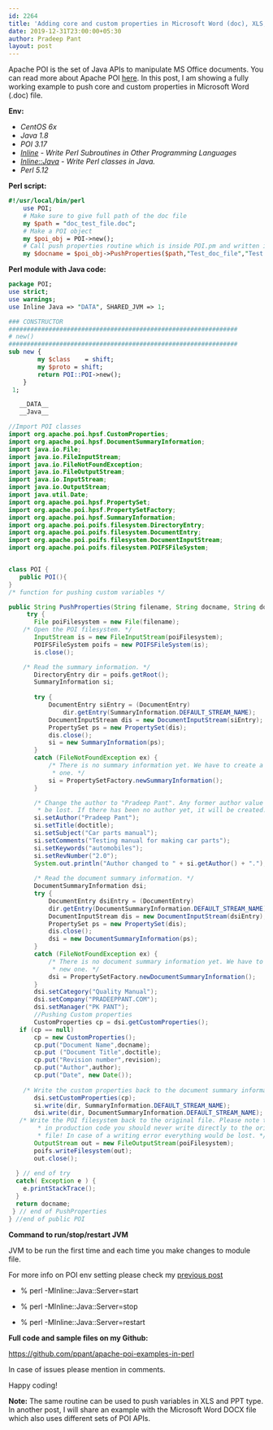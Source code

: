 ```yaml
---
id: 2264
title: 'Adding core and custom properties in Microsoft Word (doc), XLS, PPT file using Apache POI through Perl wrapper: Example'
date: 2019-12-31T23:00:00+05:30
author: Pradeep Pant
layout: post
---
```

Apache POI is the set of Java APIs to manipulate MS Office documents. You can read more about Apache POI [here](https://poi.apache.org/).
In this post, I am showing a fully working example to push core and custom properties in Microsoft Word (.doc) file.

**Env:**
 *  *CentOS 6x*
 *  *Java 1.8*
 *  *POI 3.17*
 *  *[Inline](https://metacpan.org/pod/Inline) - Write Perl Subroutines in Other Programming Languages* 
 *  *[Inline::Java](https://metacpan.org/pod/Inline::Java) - Write Perl classes in Java.*
 *  *Perl 5.12*

**Perl script:**

````perl
#!/usr/local/bin/perl    
	use POI;	
	# Make sure to give full path of the doc file
	my $path = "doc_test_file.doc";
	# Make a POI object
	my $poi_obj = POI->new();
	# Call push properties routine which is inside POI.pm and written in Java
	my $docname = $poi_obj->PushProperties($path,"Test_doc_file","Test file doc type extension","2.0","ppant");	
````

**Perl module with Java code:**

````perl
package POI;
use strict; 
use warnings;
use Inline Java => "DATA", SHARED_JVM => 1;

### CONSTRUCTOR
###############################################################
# new()
###############################################################     
sub new {
        my $class    = shift;
        my $proto = shift;        
        return POI::POI->new();
    }
 1;
 ````
 ````java
    __DATA__
    __Java__

//Import POI classes
import org.apache.poi.hpsf.CustomProperties;
import org.apache.poi.hpsf.DocumentSummaryInformation;
import java.io.File;
import java.io.FileInputStream;
import java.io.FileNotFoundException;
import java.io.FileOutputStream;
import java.io.InputStream;
import java.io.OutputStream;
import java.util.Date;
import org.apache.poi.hpsf.PropertySet;
import org.apache.poi.hpsf.PropertySetFactory;
import org.apache.poi.hpsf.SummaryInformation;
import org.apache.poi.poifs.filesystem.DirectoryEntry;
import org.apache.poi.poifs.filesystem.DocumentEntry;
import org.apache.poi.poifs.filesystem.DocumentInputStream;
import org.apache.poi.poifs.filesystem.POIFSFileSystem; 


class POI {
    public POI(){
}
/* function for pushing custom variables */

public String PushProperties(String filename, String docname, String doctitle, String revision, String author) {
	  try {
		File poiFilesystem = new File(filename);
     /* Open the POI filesystem. */
        InputStream is = new FileInputStream(poiFilesystem);
        POIFSFileSystem poifs = new POIFSFileSystem(is);
        is.close();

     /* Read the summary information. */
        DirectoryEntry dir = poifs.getRoot();
		SummaryInformation si;
            
        try {
            DocumentEntry siEntry = (DocumentEntry)
                dir.getEntry(SummaryInformation.DEFAULT_STREAM_NAME);
            DocumentInputStream dis = new DocumentInputStream(siEntry);
            PropertySet ps = new PropertySet(dis);
            dis.close();
            si = new SummaryInformation(ps);
        }
        catch (FileNotFoundException ex) {
            /* There is no summary information yet. We have to create a new
             * one. */
            si = PropertySetFactory.newSummaryInformation();
        }

        /* Change the author to "Pradeep Pant". Any former author value will
         * be lost. If there has been no author yet, it will be created. */
        si.setAuthor("Pradeep Pant");
		si.setTitle(doctitle);
		si.setSubject("Car parts manual");
		si.setComments("Testing manual for making car parts");
		si.setKeywords("automobiles");
		si.setRevNumber("2.0");
		System.out.println("Author changed to " + si.getAuthor() + ".");
		
        /* Read the document summary information. */
        DocumentSummaryInformation dsi;
        try {
            DocumentEntry dsiEntry = (DocumentEntry)
			dir.getEntry(DocumentSummaryInformation.DEFAULT_STREAM_NAME);
            DocumentInputStream dis = new DocumentInputStream(dsiEntry);
            PropertySet ps = new PropertySet(dis);
            dis.close();
            dsi = new DocumentSummaryInformation(ps);
        }
        catch (FileNotFoundException ex) {
            /* There is no document summary information yet. We have to create a
             * new one. */
            dsi = PropertySetFactory.newDocumentSummaryInformation();
        }
        dsi.setCategory("Quality Manual");  
		dsi.setCompany("PRADEEPPANT.COM");
		dsi.setManager("PK PANT");
		//Pushing Custom properties
        CustomProperties cp = dsi.getCustomProperties();
	if (cp == null)        
		cp = new CustomProperties();
		cp.put("Document Name",docname);
		cp.put ("Document Title",doctitle);
		cp.put("Revision number",revision);
		cp.put("Author",author);
		cp.put("Date", new Date());
    
     /* Write the custom properties back to the document summary information. */
		dsi.setCustomProperties(cp);
		si.write(dir, SummaryInformation.DEFAULT_STREAM_NAME);
		dsi.write(dir, DocumentSummaryInformation.DEFAULT_STREAM_NAME);
	/* Write the POI filesystem back to the original file. Please note that
         * in production code you should never write directly to the origin
         * file! In case of a writing error everything would be lost. */
        OutputStream out = new FileOutputStream(poiFilesystem);
        poifs.writeFilesystem(out);
        out.close();
    
   } // end of try
   catch( Exception e ) {
     e.printStackTrace();
   }   
   return docname;
  } // end of PushProperties
} //end of public POI
````

**Command to run/stop/restart JVM**

JVM to be run the first time and each time you make changes to module file.

For more info on POI env setting please check my [previous post](/2019/12/09/apache-poi-env-setting-in-centos-6-and-perl)

* % perl -MInline::Java::Server=start
 
* % perl -MInline::Java::Server=stop
 
* % perl -MInline::Java::Server=restart
 

**Full code and sample files on my Github:**


<https://github.com/ppant/apache-poi-examples-in-perl>  


In case of issues please mention in comments.

Happy coding!

**Note:** The same routine can be used to push variables in XLS and PPT type.  
In another post, I will share an example with the Microsoft Word DOCX file which also uses different sets of POI APIs. 
